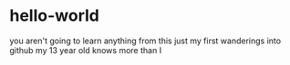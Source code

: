 # hello-world
you aren't going to learn anything from this
just my first wanderings into github
my 13 year old knows more than I

